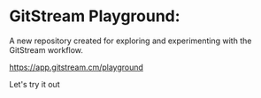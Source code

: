 # GitStream Playground: 

A new repository created for exploring and experimenting with the GitStream workflow.

https://app.gitstream.cm/playground

Let's try it out
